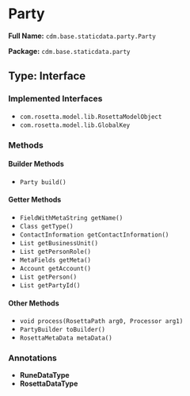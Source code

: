 # Party

**Full Name:** `cdm.base.staticdata.party.Party`

**Package:** `cdm.base.staticdata.party`

## Type: Interface

### Implemented Interfaces

- `com.rosetta.model.lib.RosettaModelObject`
- `com.rosetta.model.lib.GlobalKey`

### Methods

#### Builder Methods

- `Party build()`

#### Getter Methods

- `FieldWithMetaString getName()`
- `Class getType()`
- `ContactInformation getContactInformation()`
- `List getBusinessUnit()`
- `List getPersonRole()`
- `MetaFields getMeta()`
- `Account getAccount()`
- `List getPerson()`
- `List getPartyId()`

#### Other Methods

- `void process(RosettaPath arg0, Processor arg1)`
- `PartyBuilder toBuilder()`
- `RosettaMetaData metaData()`

### Annotations

- **RuneDataType**
- **RosettaDataType**

